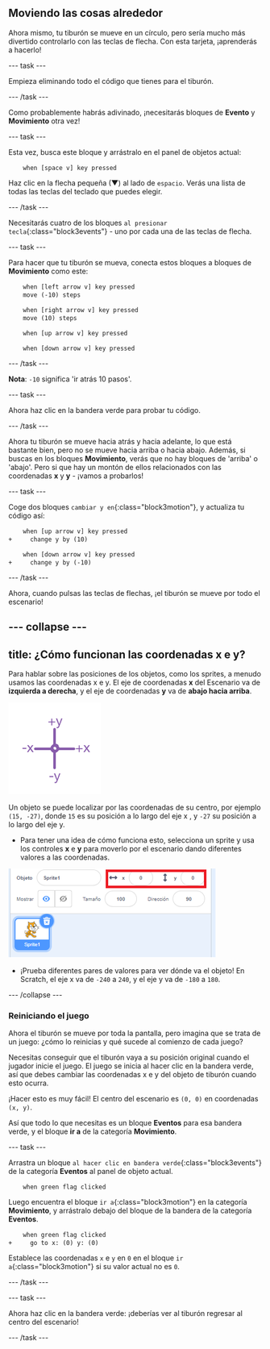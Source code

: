 ## Moviendo las cosas alrededor

Ahora mismo, tu tiburón se mueve en un círculo, pero sería mucho más divertido controlarlo con las teclas de flecha. Con esta tarjeta, ¡aprenderás a hacerlo!

--- task ---

Empieza eliminando todo el código que tienes para el tiburón.

--- /task ---

Como probablemente habrás adivinado, ¡necesitarás bloques de **Evento** y **Movimiento** otra vez!

--- task ---

Esta vez, busca este bloque y arrástralo en el panel de objetos actual:

```blocks3
    when [space v] key pressed
```

Haz clic en la flecha pequeña (▼) al lado de `espacio`. Verás una lista de todas las teclas del teclado que puedes elegir.

--- /task ---

Necesitarás cuatro de los bloques `al presionar tecla`{:class="block3events"} - uno por cada una de las teclas de flecha.

--- task ---

Para hacer que tu tiburón se mueva, conecta estos bloques a bloques de **Movimiento** como este:

```blocks3
    when [left arrow v] key pressed
    move (-10) steps
```

```blocks3
    when [right arrow v] key pressed
    move (10) steps
```

```blocks3
    when [up arrow v] key pressed
```

```blocks3
    when [down arrow v] key pressed
```

--- /task ---

**Nota**: `-10` significa 'ir atrás 10 pasos'.

--- task ---

Ahora haz clic en la bandera verde para probar tu código.

--- /task ---

Ahora tu tiburón se mueve hacia atrás y hacia adelante, lo que está bastante bien, pero no se mueve hacia arriba o hacia abajo. Además, si buscas en los bloques **Movimiento**, verás que no hay bloques de 'arriba' o 'abajo'. Pero si que hay un montón de ellos relacionados con las coordenadas **x** y **y** - ¡vamos a probarlos!

--- task ---

Coge dos bloques `cambiar y en`{:class="block3motion"}, y actualiza tu código así:

```blocks3
    when [up arrow v] key pressed
+     change y by (10)
```

```blocks3
    when [down arrow v] key pressed
+     change y by (-10)
```

--- /task ---

Ahora, cuando pulsas las teclas de flechas, ¡el tiburón se mueve por todo el escenario!

--- collapse ---
---
title: ¿Cómo funcionan las coordenadas x e y?
---

Para hablar sobre las posiciones de los objetos, como los sprites, a menudo usamos las coordenadas x e y. El eje de coordenadas **x** del Escenario va de **izquierda a derecha**, y el eje de coordenadas **y** va de **abajo hacia arriba**.

![](images/moving3.png)

Un objeto se puede localizar por las coordenadas de su centro, por ejemplo `(15, -27)`, donde `15` es su posición a lo largo del eje x , y `-27` su posición a lo largo del eje y.

+ Para tener una idea de cómo funciona esto, selecciona un sprite y usa los controles **x** e **y** para moverlo por el escenario dando diferentes valores a las coordenadas.

![](images/xycoords.png)

+ ¡Prueba diferentes pares de valores para ver dónde va el objeto! En Scratch, el eje x va de `-240` a `240`, y el eje y va de `-180` a `180`.

--- /collapse ---

### Reiniciando el juego

Ahora el tiburón se mueve por toda la pantalla, pero imagina que se trata de un juego: ¿cómo lo reinicias y qué sucede al comienzo de cada juego?

Necesitas conseguir que el tiburón vaya a su posición original cuando el jugador inicie el juego. El juego se inicia al hacer clic en la bandera verde, así que debes cambiar las coordenadas x e y del objeto de tiburón cuando esto ocurra.

¡Hacer esto es muy fácil! El centro del escenario es `(0, 0)` en coordenadas `(x, y)`.

Así que todo lo que necesitas es un bloque **Eventos** para esa bandera verde, y el bloque **ir a** de la categoría **Movimiento**.

--- task ---

Arrastra un bloque `al hacer clic en bandera verde`{:class="block3events"} de la categoría **Eventos** al panel de objeto actual.

```blocks3
    when green flag clicked
```

Luego encuentra el bloque `ir a`{:class="block3motion"} en la categoría **Movimiento**, y arrástralo debajo del bloque de la bandera de la categoría **Eventos**.

```blocks3
    when green flag clicked
+     go to x: (0) y: (0)
```

Establece las coordenadas `x` e `y` en `0` en el bloque `ir a`{:class="block3motion"} si su valor actual no es `0`.

--- /task ---

--- task ---

Ahora haz clic en la bandera verde: ¡deberías ver al tiburón regresar al centro del escenario!

--- /task ---